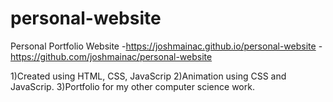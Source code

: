 # personal-website
Personal Portfolio Website
-https://joshmainac.github.io/personal-website
-https://github.com/joshmainac/personal-website

1)Created using HTML, CSS, JavaScrip
2)Animation using CSS and JavaScrip.
3)Portfolio for my other computer science work.
